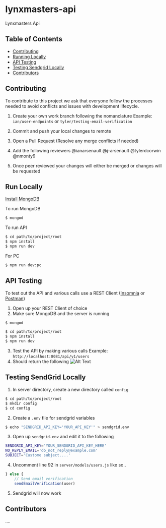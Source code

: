 # lynxmasters-api

Lynxmasters Api

## Table of Contents
- [Contributing](#contributing)
- [Running Locally](#run-locally)
- [API Testing](#api-testing)
- [Testing Sendgrid Locally](#testing-sendgrid-locally)
- [Contributors](#contributors)

## Contributing

To contribute to this project we ask that everyone follow the processes needed to avoid conflicts and issues with development lifecycle.

1. Create your own work branch following the nomanclature
Example: `ian/user-endpoints` or `tyler/testing-email-verification`

2. Commit and push your local changes to remote
3. Open a Pull Request (Resolve any merge conflicts if needed)
4. Add the following reviewers
  @ianarsenault @j-arsenault @tylerdcorwin @nmonty9
5. Once peer reviewed your changes will either be merged or changes will be requested



## Run Locally

[Install MongoDB](https://treehouse.github.io/installation-guides/mac/mongo-mac.html)

To run MongoDB

```sh
$ mongod
```

To run API

```sh
$ cd path/to/project/root
$ npm install
$ npm run dev
```

For PC

```sh
$ npm run dev:pc
```


## API Testing

To test out the API and various calls use a REST Client ([Insomnia](https://insomnia.rest/) or [Postman](https://www.getpostman.com/))

1. Open up your REST Client of choice
2. Make sure MongoDB and the server is running
```sh
$ mongod
```
```sh
$ cd path/to/project/root
$ npm install
$ npm run dev
```
3. Test the API by making various calls
Example: `http://localhost:8081/api/v1/users`
4. Should return the following
![Alt Text](https://i.imgur.com/nPafL4e.gif)

## Testing SendGrid Locally
1. In server directory, create a new directory called `config`
```sh
$ cd path/to/project/root
$ mkdir config
$ cd config
```
2. Create a `.env` file for sendgrid variables
```sh
$ echo "SENDGRID_API_KEY='YOUR_API_KEY'" > sendgrid.env
```
3. Open up `sendgrid.env` and edit it to the following
```sh
SENDGRID_API_KEY='YOUR_SENDGRID_API_KEY_HERE'
NO_REPLY_EMAIL='do_not_reply@example.com'
SUBJECT='Custome subject....'
```
4. Uncomment line 92 in `server/models/users.js` like so..
```js
} else {
    // Send email verification
    sendEmailVerification(user)
```
5. Sendgrid will now work

## Contributors
....
